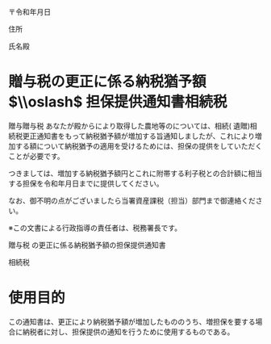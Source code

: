 〒令和年月日

住所

氏名殿

# 贈与税の更正に係る納税猶予額 $\\oslash$ 担保提供通知書相続税

贈与贈与税 あなたが殿からにより取得した農地等のについては、相続( 遺贈)相続税更正通知書をもって納税猶予額が増加する旨通知しましたが、これにより増加する額について納税猶予の適用を受けるためには、担保の提供をしていただくことが必要です。

つきましては、増加する納税猶予額円とこれに附帯する利子税との合計額に相当する担保を令和年月日までに提供してください。

なお、御不明の点がございましたら当署資産課税（担当）部門まで御連絡ください。

※この文書による行政指導の責任者は、税務署長です。

贈与税 の更正に係る納税猶予額の担保提供通知書

相続税

# 使用目的

この通知書は、更正により納税猶予額が増加したもののうち、増担保を要する場合に納税者に対し、担保提供の通知を行うために使用するものである。